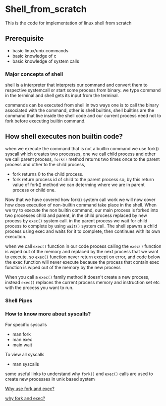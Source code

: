 # Shell_from_scratch

This is the code for implementation of linux shell from scratch

## Prerequisite

- basic linux/unix commands
- basic knowledge of c
- basic knowledge of system calls

### Major concepts of shell

shell is a interpreter that interprets our command and convert them to respective systemcall or start some process from binary.
we type command in the terminal and shell gets its input from the terminal.

commands can be executed from shell in two ways one is to call the binary associated with the command, other is shell builtins, shell builtins are the command that live inside the shell code and our current process need not to fork before executing builtin command.

## How shell executes non builtin code?

when we execute the command that is not a builtin command we use fork() syscall which creates two processes, one we call child process and other we call parent process, `fork()` method returns two times once to the parent process and other to the child process,

- fork returns 0 to the child process.
- fork return process id of child to the parent process
  so, by this return value of fork() method we can determing where we are in parent
  process or child one.

Now that we have covered how fork() system call work we will now cover how does execution of non-builtin command take place in the shell. When we try to execute the non builtin command, our main process is forked into two processes child and parent, in the child process replaced by new process by `exec()` system call. in the parent process we wait for child process to complete by using `wait()` system call. The shell spawns a child process using exec and waits for it to complete, then continues with its own execution.

when we call `exec()` function in our code process calling the `exec()` function is wiped out of the memory and replaced by the next process that we want to execute. so `exec()` function never return except on error, and code below the exec function will never execute because the process that contain exec function is wiped out of the memory by the new process

When you call a `exec()` family method it doesn't create a new process, instead `exec()` replaces the current process memory and instruction set etc with the process you want to run.

### Shell Pipes

### How to know more about syscalls?

For specific syscalls

- man fork
- man exec
- main wait

To view all syscalls

- man syscalls

some useful links to understand why `fork()` and `exec()` calls are used to create new processes in unix based system

[Why use fork and exec?](https://www.google.comhttps://askubuntu.com/a/428460/942407)

[why fork and exec?](https://unix.stackexchange.com/a/136673/444490)
